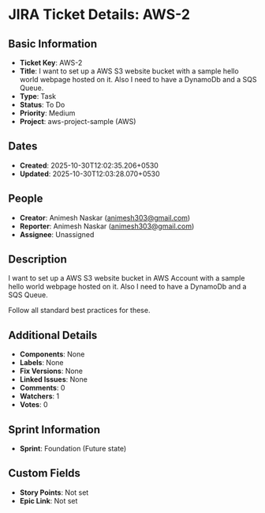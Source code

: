 # JIRA Ticket Details: AWS-2

## Basic Information
- **Ticket Key**: AWS-2
- **Title**: I want to set up a AWS S3 website bucket with a sample hello world webpage hosted on it. Also I need to have a DynamoDb and a SQS Queue.
- **Type**: Task
- **Status**: To Do
- **Priority**: Medium
- **Project**: aws-project-sample (AWS)

## Dates
- **Created**: 2025-10-30T12:02:35.206+0530
- **Updated**: 2025-10-30T12:03:28.070+0530

## People
- **Creator**: Animesh Naskar (animesh303@gmail.com)
- **Reporter**: Animesh Naskar (animesh303@gmail.com)
- **Assignee**: Unassigned

## Description
I want to set up a AWS S3 website bucket in AWS Account with a sample hello world webpage hosted on it. Also I need to have a DynamoDb and a SQS Queue.

Follow all standard best practices for these.

## Additional Details
- **Components**: None
- **Labels**: None
- **Fix Versions**: None
- **Linked Issues**: None
- **Comments**: 0
- **Watchers**: 1
- **Votes**: 0

## Sprint Information
- **Sprint**: Foundation (Future state)

## Custom Fields
- **Story Points**: Not set
- **Epic Link**: Not set